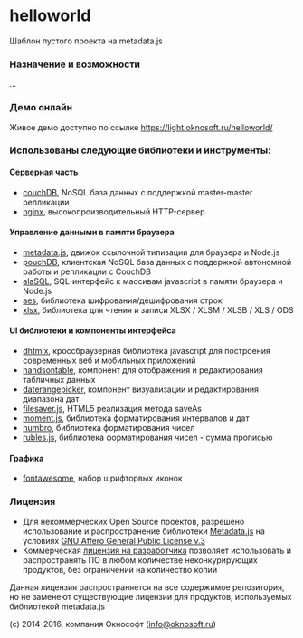 # helloworld
Шаблон пустого проекта на metadata.js

### Назначение и возможности
...


### Демо онлайн
Живое демо доступно по ссылке https://light.oknosoft.ru/helloworld/

### Использованы следующие библиотеки и инструменты:
#### Серверная часть
- [couchDB](http://couchdb.apache.org/), NoSQL база данных с поддержкой master-master репликации
- [nginx](http://nginx.org/ru/), высокопроизводительный HTTP-сервер

#### Управление данными в памяти браузера
- [metadata.js](http://www.oknosoft.ru/metadata/), движок ссылочной типизации для браузера и Node.js
- [pouchDB](https://pouchdb.com/), клиентская NoSQL база данных с поддержкой автономной работы и репликации с CouchDB
- [alaSQL](https://github.com/agershun/alasql), SQL-интерфейс к массивам javascript в памяти браузера и Node.js
- [aes](http://www.movable-type.co.uk/scripts/aes.html), библиотека шифрования/дешифрования строк
- [xlsx](https://github.com/SheetJS/js-xlsx), библиотека для чтения и записи XLSX / XLSM / XLSB / XLS / ODS

#### UI библиотеки и компоненты интерфейса
- [dhtmlx](http://dhtmlx.com/), кроссбраузерная библиотека javascript для построения современных веб и мобильных приложений
- [handsontable](https://handsontable.com/), компонент для отображения и редактирования табличных данных
- [daterangepicker](http://www.daterangepicker.com/), компонент визуализации и редактирования диапазона дат
- [filesaver.js](https://github.com/eligrey/FileSaver.js), HTML5 реализация метода saveAs
- [moment.js](http://momentjs.com/), библиотека форматирования интервалов и дат
- [numbro](http://numbrojs.com/), библиотека форматирования чисел
- [rubles.js](http://meritt.github.io/rubles/), библиотека форматирования чисел - сумма прописью 


#### Графика
- [fontawesome](http://fontawesome.io/), набор шрифторвых иконок

### Лицензия
- Для некоммерческих Open Source проектов, разрешено использование и распространение библиотеки [Metadata.js](http://www.oknosoft.ru/metadata/) на условиях [GNU Affero General Public License v.3](http://www.gnu.org/licenses/agpl.html)
- Коммерческая [лицензия на разработчика](http://www.oknosoft.ru/programmi-oknosoft/metadata.html) позволяет использовать и распространять ПО в любом количестве неконкурирующих продуктов, без ограничений на количество копий

Данная лицензия распространяется на все содержимое репозитория, но не заменеют существующие лицензии для продуктов, используемых библиотекой metadata.js

(c) 2014-2016, компания Окнософт (info@oknosoft.ru)
